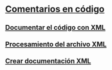 # [Comentarios en código](comments-in-code.md)
## [Documentar el código con XML](documenting-your-code-with-xml.md)
## [Procesamiento del archivo XML](processing-the-xml-file.md)
## [Crear documentación XML](how-to-create-xml-documentation.md)